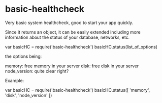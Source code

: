 # basic-healthcheck
Very basic system healthcheck, good to start your app quickly.

Since it returns an object, it can be easily extended including more information about the status of your database, networks, etc.

var basicHC = require('basic-healthcheck')
basicHC.status(list_of_options)

the options being:

memory: free memory in your server
disk: free disk in your server
node_version: quite clear right?

Example:

var basicHC = require('basic-healthcheck')
basicHC.status([ 'memory', 'disk', 'node_version' ])